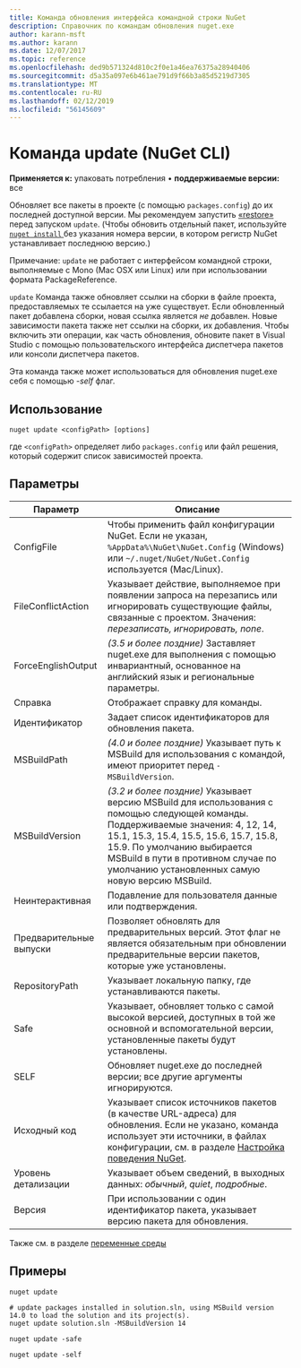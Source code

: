 ```yaml
---
title: Команда обновления интерфейса командной строки NuGet
description: Справочник по командам обновления nuget.exe
author: karann-msft
ms.author: karann
ms.date: 12/07/2017
ms.topic: reference
ms.openlocfilehash: ded9b571324d810c2f0e1a46ea76375a28940406
ms.sourcegitcommit: d5a35a097e6b461ae791d9f66b3a85d5219d7305
ms.translationtype: MT
ms.contentlocale: ru-RU
ms.lasthandoff: 02/12/2019
ms.locfileid: "56145609"
---
```

# <a name="update-command-nuget-cli"></a>Команда update (NuGet CLI)

**Применяется к:** упаковать потребления &bullet; **поддерживаемые версии:** все

Обновляет все пакеты в проекте (с помощью `packages.config`) до их последней доступной версии. Мы рекомендуем запустить [«restore»](cli-ref-restore.md) перед запуском `update`. (Чтобы обновить отдельный пакет, используйте [ `nuget install` ](cli-ref-install.md) без указания номера версии, в котором регистр NuGet устанавливает последнюю версию.)

Примечание: `update` не работает с интерфейсом командной строки, выполняемые с Mono (Mac OSX или Linux) или при использовании формата PackageReference.

`update` Команда также обновляет ссылки на сборки в файле проекта, предоставляемых те ссылается на уже существует. Если обновленный пакет добавлена сборки, новая ссылка является *не* добавлен. Новые зависимости пакета также нет ссылки на сборки, их добавления. Чтобы включить эти операции, как часть обновления, обновите пакет в Visual Studio с помощью пользовательского интерфейса диспетчера пакетов или консоли диспетчера пакетов.

Эта команда также может использоваться для обновления nuget.exe себя с помощью *-self* флаг.

## <a name="usage"></a>Использование

```cli
nuget update <configPath> [options]
```

где `<configPath>` определяет либо `packages.config` или файл решения, который содержит список зависимостей проекта.

## <a name="options"></a>Параметры

| Параметр | Описание |
| --- | --- |
| ConfigFile | Чтобы применить файл конфигурации NuGet. Если не указан, `%AppData%\NuGet\NuGet.Config` (Windows) или `~/.nuget/NuGet/NuGet.Config` используется (Mac/Linux).|
| FileConflictAction | Указывает действие, выполняемое при появлении запроса на перезапись или игнорировать существующие файлы, связанные с проектом. Значения: *перезаписать, игнорировать, none*. |
| ForceEnglishOutput | *(3.5 и более поздние)*  Заставляет nuget.exe для выполнения с помощью инвариантный, основанное на английский язык и региональные параметры. |
| Справка | Отображает справку для команды. |
| Идентификатор | Задает список идентификаторов для обновления пакета. |
| MSBuildPath | *(4.0 и более поздние)*  Указывает путь к MSBuild для использования с командой, имеют приоритет перед `-MSBuildVersion`. |
| MSBuildVersion | *(3.2 и более поздние)*  Указывает версию MSBuild для использования с помощью следующей команды. Поддерживаемые значения: 4, 12, 14, 15.1, 15.3, 15.4, 15.5, 15.6, 15.7, 15.8, 15.9. По умолчанию выбирается MSBuild в пути в противном случае по умолчанию установленных самую новую версию MSBuild. |
| Неинтерактивная | Подавление для пользователя данные или подтверждения. |
| Предварительные выпуски | Позволяет обновлять для предварительных версий. Этот флаг не является обязательным при обновлении предварительные версии пакетов, которые уже установлены. |
| RepositoryPath | Указывает локальную папку, где устанавливаются пакеты. |
| Safe | Указывает, обновляет только с самой высокой версией, доступных в той же основной и вспомогательной версии, установленные пакеты будут установлены. |
| SELF | Обновляет nuget.exe до последней версии; все другие аргументы игнорируются. |
| Исходный код | Указывает список источников пакетов (в качестве URL-адреса) для обновления. Если не указано, команда использует эти источники, в файлах конфигурации, см. в разделе [Настройка поведения NuGet](../consume-packages/configuring-nuget-behavior.md). |
| Уровень детализации | Указывает объем сведений, в выходных данных: *обычный*, *quiet*, *подробные*. |
| Версия | При использовании с один идентификатор пакета, указывает версию пакета для обновления. |

Также см. в разделе [переменные среды](cli-ref-environment-variables.md)

## <a name="examples"></a>Примеры

```cli
nuget update

# update packages installed in solution.sln, using MSBuild version 14.0 to load the solution and its project(s).
nuget update solution.sln -MSBuildVersion 14

nuget update -safe

nuget update -self
```
